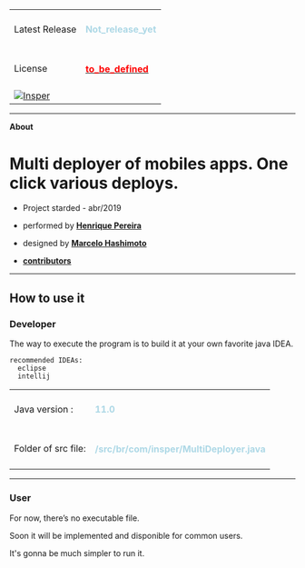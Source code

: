 <table>
<tr>
  <td>Latest Release</td>
  <td>
    <h4 style="color:lightblue;">Not_release_yet</h4>
  </td>
</tr>
  
</tr>

<tr>
  <td>License</td>
  <td>
    <a href="https://github.com/HenriquePereiraRosa/multi-deployer/blob/master/LICENSE">
    <h4 style="color:red;"> to_be_defined</h4>
    </a>
</td>
</tr>

<tr>
	<td>
    <a href="https://www.insper.edu.br/">
    <img src="https://www.insper.edu.br/wp-content/themes/insper/dist/image/logo.png" alt="Insper" />
    </a>
</td>
<td></td>
</tr>
</table>

---
__About__
# Multi deployer of mobiles apps. One click various deploys.

-  Project starded - abr/2019
- performed by __[Henrique Pereira](https://www.linkedin.com/in/henriquepereirarosa)__

- designed by __[Marcelo Hashimoto](http://lattes.cnpq.br/5909154335340519)__

- __[contributors](https://github.com/HenriquePereiraRosa/multi-deployer/graphs/contributors)__ 
---


## How to use it

### Developer 

The way to execute the program is to build it at your own favorite java IDEA.
  
    recommended IDEAs:
      eclipse 
      intellij
<table>
<tr>
  <td>Java version :</td>
  <td>
    <h4 style="color:lightblue;">11.0</h4>
  </td>
</tr>
<tr>
  <td>Folder of src file:</td>
  <td>
    <h4 style="color:lightblue;">/src/br/com/insper/MultiDeployer.java</h4>
  </td>
</tr>
</table>


---

### User

For now, there’s no executable file. 

Soon it will be implemented and disponible for common users.

It's gonna be much simpler to run it.



